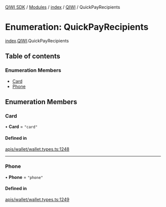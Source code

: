 [QIWI SDK](../README.md) / [Modules](../modules.md) / [index](../modules/index.md) / [QIWI](../modules/index.QIWI.md) / QuickPayRecipients

# Enumeration: QuickPayRecipients

[index](../modules/index.md).[QIWI](../modules/index.QIWI.md).QuickPayRecipients

## Table of contents

### Enumeration Members

- [Card](index.QIWI.QuickPayRecipients.md#card)
- [Phone](index.QIWI.QuickPayRecipients.md#phone)

## Enumeration Members

### Card

• **Card** = ``"card"``

#### Defined in

[apis/wallet/wallet.types.ts:1248](https://github.com/AlexXanderGrib/node-qiwi-sdk/blob/bc0e99e/src/apis/wallet/wallet.types.ts#L1248)

___

### Phone

• **Phone** = ``"phone"``

#### Defined in

[apis/wallet/wallet.types.ts:1249](https://github.com/AlexXanderGrib/node-qiwi-sdk/blob/bc0e99e/src/apis/wallet/wallet.types.ts#L1249)

